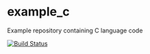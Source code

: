 # example_c
Example repository containing C language code

[![Build Status](https://travis-ci.org/ns408/example_c_language.svg?branch=master)](https://travis-ci.org/ns408/example_c_language)
